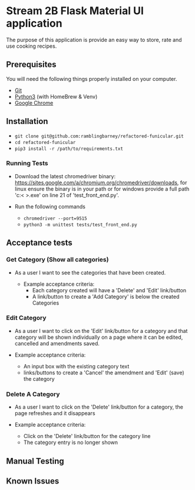 # Stream 2B Flask Material UI application

The purpose of this application is provide an easy way to store, rate and use cooking recipes.

## Prerequisites

You will need the following things properly installed on your computer.

* [Git](https://git-scm.com/)
* [Python3](https://www.python.org/) (with HomeBrew & Venv)
* [Google Chrome](https://google.com/chrome/)

## Installation

* ```git clone git@github.com:ramblingbarney/refactored-funicular.git```
* ```cd refactored-funicular```
* ```pip3 install -r /path/to/requirements.txt```

### Running Tests

* Download the latest chromedriver binary: https://sites.google.com/a/chromium.org/chromedriver/downloads, for linux ensure the binary is in your path or for windows provide a full path 'c:\< >.exe' on line 21 of 'test_front_end.py'.  

* Run the following commands
  * ```chromedriver --port=9515```
  * ```python3 -m unittest tests/test_front_end.py```

## Acceptance tests


### Get Category (Show all categories)

* As a user I want to see the categories that have been created.

  * Example acceptance criteria:
    * Each category created will have a 'Delete' and 'Edit' link/button
    * A link/button to create a 'Add Category' is below the created Categories

### Edit Category

* As a user I want to click on the 'Edit' link/button for a category and that category will be shown individually on a page where it can be edited, cancelled and amendments saved.

* Example acceptance criteria:
  * An input box with the existing category text
  * links/buttons to create a 'Cancel' the amendment and 'Edit' (save) the category

### Delete A Category

  * As a user I want to click on the 'Delete' link/button for a category, the page refreshes and it disappears

  * Example acceptance criteria:
    * Click on the 'Delete' link/button for the category line
    * The category entry is no longer shown

## Manual Testing



## Known Issues
